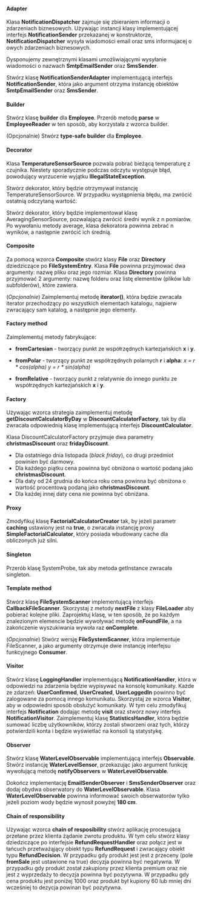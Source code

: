 #### Adapter

Klasa **NotificationDispatcher** zajmuje się zbieraniem informacji o zdarzeniach biznesowych. Używając
instancji klasy implementującej interfejs **NotificationSender** przekazanej w konstruktorze, **NotificationDispatcher**
wysyła wiadomości email oraz sms informujacej o owych zdarzeniach biznesowych.

Dysponujemy zewnętrznymi klasami umożliwiającymi wysyłanie wiadomości o nazwach **SmtpEmailSender** oraz **SmsSender**.

Stwórz klasę **NotificationSenderAdapter** implementującą interfejs **NotificationSender**, która jako argument otrzyma instancję obiektów **SmtpEmailSender** oraz **SmsSender**.

#### Builder

Stwórz klasę **builder** dla **Employee**.
Przerób metodę **parse** w **EmployeeReader** w ten sposób, aby korzystała z wzorca builder.

(Opcjonalnie) Stwórz **type-safe builder** dla **Employee**.

#### Decorator

Klasa **TemperatureSensorSource** pozwala pobrać bieżącą temperaturę z czujnika. Niestety sporadycznie podczas odczytu występuje błąd, 
powodujący wyrzucenie wyjątku **IllegalStateException**.

Stwórz dekorator, który będzie otrzymywał instancję TemperatureSensorSource. W przypadku wystąpnienia błędu, ma zwrócić ostatnią odczytaną wartość.

Stwórz dekorator, który będzie implementował klasę AveragingSensorSource, pozwalającą zwrócić średni wynik z n pomiarów.
Po wywołaniu metody average, klasa dekoratora powinna zebrać n wyników, a następnie zwrócić ich średnią.


#### Composite

Za pomocą wzorca **Composite** stwórz klasy **File** oraz **Directory** dziedziczące po **FileSystemEntry**.
Klasa **File** powinna przyjmować dwa argumenty: nazwę pliku oraz jego rozmiar.
Klasa **Directory** powinna przyjmować 2 argumenty: nazwę folderu oraz listę elementów (plików lub subfolderów), które
zawiera.

(*Opcjonalnie*) Zaimplementuj metodę **iterator()**, która będzie zwracała iterator przechodzący po wszystkich elementach katalogu,
najpierw zwracający sam katalog, a następnie jego elementy.

#### Factory method

Zaimplementuj metody fabrykujące:

* **fromCartesian** - tworzący punkt ze współrzędnych kartezjańskich **x** i **y**.
* **fromPolar** - tworzący punkt ze współrzędnych polarnych **r** i **alpha**:
  *x = r \* cos(alpha)*
  *y = r \* sin(alpha)*
  
* **fromRelative** - tworzący punkt z relatywnie do innego punktu  ze współrzędnych kartezjańskich **x** i **y**.

#### Factory

Używając wzorca strategia zaimplementuj metodę **getDiscountCalculatorByDay** w **DiscountCalculatorFactory**, tak by dla
zwracała odpowiednią klasę implementującą interfejs **DiscountCalculator**.

Klasa DiscountCalculatorFactory przyjmuje dwa parametry **christmasDiscount** oraz **fridayDiscount**.

* Dla ostatniego dnia listopada (*black friday*), co drugi przedmiot powinien być darmowy.
* Dla każdego piątku cena powinna być obniżona o wartość podaną jako **christmasDiscount**.
* Dla daty od 24 grudnia do końca roku cena powinna być obniżona o wartość procentową podaną jako **christmasDiscount**.
* Dla każdej innej daty cena nie powinna być obniżana.

#### Proxy

Zmodyfikuj klasę **FactorialCalculatorCreator** tak, by jeżeli parametr **caching** ustawiony jest na **true**,
o zwracała instancję proxy **SimpleFactorialCalculator**, który posiada wbudowany cache dla obliczonych już silni.

#### Singleton
Przerób klasę SystemProbe, tak aby metoda getInstance zwracała singleton.

#### Template method

Stwórz klasę **FileSystemScanner** implementującą interfejs **CallbackFileScanner**.
Skorzystaj z metody **nextFile** z klasy **FileLoader** aby pobierać kolejne pliki.
Zaprojektuj klasę, w ten sposób, że po każdym znalezionym elemencie będzie wywoływać metodę **onFoundFile**, a na zakończenie
wyszukiwania wywoła raz **onComplete**.

(*Opcjonalnie*) Stwórz wersję **FileSystemScanner**, która implementuje FileScanner, a jako argumenty otrzymuje
dwie instancję interfejsu funkcyjnego **Consumer**.

#### Visitor

Stwórz klasę **LoggingHandler** implementującą **NotificationHandler**, która w odpowiedzi na zdarzenia będzie wypisywać na konsolę komunikaty.
Każde ze zdarzeń: **UserConfirmed**, **UserCreated**, **UserLoggedIn** powinno być zalogowane za pomocą innego komunikatu.
Skorzystaj ze wzorca **Visitor**, aby w odpowiedni sposób obsłużyć komunikaty. W tym celu zmodyfikuj interfejs **Notification**
dodając metodę **visit** oraz stwórz nowy interfejs **NotificationVisitor**.
Zaimplementuj klasę **StatisticsHandler**, która będzie sumować liczbę użytkowników, którzy zostali stworzeni oraz tych, którzy potwierdzili konta
i będzie wyświetlać na konsoli tą statystykę.


#### Observer

Stwórz klasę **WaterLevelObservable** implementującą interfejs **Observable**.
Stwórz instancję **WaterLevelSensor**, przekazując jako argument funkcję wywołującą metodę **notifyObservers** w **WaterLevelObservable**.

Dokończ implementację **EmailSenderObserver** i **SmsSenderObserver** oraz dodaj obydwa obserwatory do **WaterLevelObservable**.
Klasa **WaterLevelObservable** powinna informować swoich obserwatorów tylko jeżeli poziom wody będzie wynosił powyżej **180 cm**.

#### Chain of responsibility

Używając wzorca **chain of resposibility** stwórz aplikację procesującą przełane przez klienta żądanie zwrotu produktu.
W tym celu stwórz klasy dziedziczące po interfejsie **RefundRequestHandler** oraz połącz jest w łańcuch przetważąjący obiekt typu **RefundRequest** i
zwracający obiekt typu **RefundDecision**.
W przypadku gdy produkt jest jest z przeceny (pole **fromSale** jest ustawione na true) decyzja powinna być negatywna.
W przypadku gdy produkt został zakupiony przez klienta premium oraz nie jest z wyprzedaży to decyzja powinna być pozytywna.
W przypadku gdy cena produktu jest poniżej 1000 oraz produkt był kupiony 60 lub mniej dni wcześniej to dezycja powinan być pozytywna.
